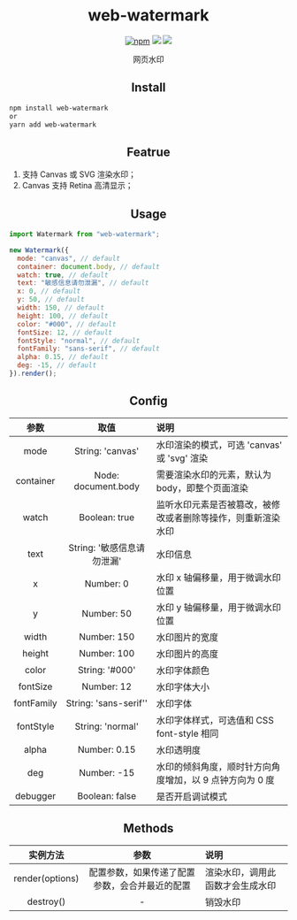 <div align="center">
  <h1>web-watermark</h1>
<p>

[![npm](https://img.shields.io/npm/v/web-watermark)](https://www.npmjs.com/package/web-watermark) ![](https://img.shields.io/bundlephobia/minzip/web-watermark) ![](https://img.shields.io/npm/dt/web-watermark) 

</p>
  <p>网页水印</p>
</div>

<h2 align="center">Install</h2>

```bash
npm install web-watermark
or
yarn add web-watermark
```

<h2 align="center">Featrue</h2>

1. 支持 Canvas 或 SVG 渲染水印；
2. Canvas 支持 Retina 高清显示；

<h2 align="center">Usage</h2>

```javascript
import Watermark from "web-watermark";

new Watermark({
  mode: "canvas", // default
  container: document.body, // default
  watch: true, // default
  text: "敏感信息请勿泄漏", // default
  x: 0, // default
  y: 50, // default
  width: 150, // default
  height: 100, // default
  color: "#000", // default
  fontSize: 12, // default
  fontStyle: "normal", // default
  fontFamily: "sans-serif", // default
  alpha: 0.15, // default
  deg: -15, // default
}).render();
```

<h2 align="center">Config</h2>

|    参数    |            取值            | 说明                                                         |
| :--------: | :------------------------: | :----------------------------------------------------------- |
|    mode    |      String: 'canvas'      | 水印渲染的模式，可选 'canvas' 或 'svg' 渲染                  |
| container  |    Node: document.body     | 需要渲染水印的元素，默认为 body，即整个页面渲染              |
|   watch    |       Boolean: true        | 监听水印元素是否被篡改，被修改或者删除等操作，则重新渲染水印 |
|    text    | String: '敏感信息请勿泄漏' | 水印信息                                                     |
|     x      |         Number: 0          | 水印 x 轴偏移量，用于微调水印位置                            |
|     y      |         Number: 50         | 水印 y 轴偏移量，用于微调水印位置                            |
|   width    |        Number: 150         | 水印图片的宽度                                               |
|   height   |        Number: 100         | 水印图片的高度                                               |
|   color    |       String: '#000'       | 水印字体颜色                                                 |
|  fontSize  |         Number: 12         | 水印字体大小                                                 |
| fontFamily |   String: 'sans-serif''    | 水印字体                                                     |
| fontStyle  |      String: 'normal'      | 水印字体样式，可选值和 CSS font-style 相同                   |
|   alpha    |        Number: 0.15        | 水印透明度                                                   |
|    deg     |        Number: -15         | 水印的倾斜角度，顺时针方向角度增加，以 9 点钟方向为 0 度     |
|  debugger  |       Boolean: false       | 是否开启调试模式                                             |

<h2 align="center">Methods</h2>

|    实例方法     |                      参数                      | 说明                             |
| :-------------: | :--------------------------------------------: | :------------------------------- |
| render(options) | 配置参数，如果传递了配置参数，会合并最近的配置 | 渲染水印，调用此函数才会生成水印 |
|    destroy()    |                       -                        | 销毁水印                         |
